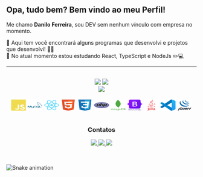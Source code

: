 ## Opa, tudo bem? Bem vindo ao meu Perfil!

Me chamo <b>Danilo Ferreira</b>, sou DEV sem nenhum vínculo com empresa no momento.

🔭 Aqui tem você encontrará alguns programas que desenvolvi e projetos que desenvolvi! 🚀🚀 </br>
🌱 No atual momento estou estudando React, TypeScript e NodeJs ✏️💻 </br>
<hr>
<div style="display:block;" align="center"></br>
<div align="center">
  <img height="175em" src="https://github-readme-stats.vercel.app/api?username=daniloeb19&show_icons=true&theme=react&include_all_commits=true&count_private=true"/>
  <img height="175em" src="https://github-readme-stats-sigma-five.vercel.app/api/top-langs/?username=YulietM&theme=react&line_height=40&hide=css"/>
  <br>
  <img width='480em' src='https://github-readme-streak-stats.herokuapp.com?user=daniloeb19&theme=react&date_format=j%20M%5B%20Y%5D&fire=DD0000&ring=52DD81&dates=52DD81&stroke=ABCFDD' />
</div>

<div style="display: inline_block;" align="center">
</br>
  <img  align="center" alt="javascript" height="30" width="40" src="https://raw.githubusercontent.com/devicons/devicon/master/icons/javascript/javascript-plain.svg">
  <img align="center" alt="" height="30" width="40" src="https://raw.githubusercontent.com/devicons/devicon/master/icons/mysql/mysql-plain-wordmark.svg">
  <img align="center" alt="mysql" height="30" width="40" src="https://raw.githubusercontent.com/devicons/devicon/master/icons/react/react-original.svg">
  <img align="center" alt="react" height="30" width="40" src="https://raw.githubusercontent.com/devicons/devicon/master/icons/html5/html5-original.svg">
  <img align="center" alt="html5" height="30" width="40" src="https://raw.githubusercontent.com/devicons/devicon/master/icons/css3/css3-original.svg">
  <img align="center" alt="css3" height="30" width="40" src="https://raw.githubusercontent.com/devicons/devicon/master/icons/php/php-original.svg">
  <img align="center" alt="php" height="30" width="40" src="https://raw.githubusercontent.com/devicons/devicon/master/icons/mongodb/mongodb-plain-wordmark.svg">
  <img align="center" alt="mongodb" height="30" width="40" src="https://github.com/devicons/devicon/raw/master/icons/bootstrap/bootstrap-original-wordmark.svg">
  <img align="center" alt="java" height="30" width="40" src="https://raw.githubusercontent.com/devicons/devicon/master/icons/java/java-plain-wordmark.svg">
  <img align="center" alt="vscode" height="30" width="40" src="https://raw.githubusercontent.com/devicons/devicon/master/icons/vscode/vscode-original.svg">
  <img align="center" alt="jquery" height="30" width="40" src="https://raw.githubusercontent.com/devicons/devicon/master/icons/jquery/jquery-original-wordmark.svg">
  </div>
</br>
<div align="center" style="display: flex-column">
<h3>Contatos</h3>
<a target="_blank" href="mailto:daniloferreiradasilva345@gmail.com">
<img src="https://img.shields.io/badge/-Gmail-%23333?style=for-the-badge&logo=gmail&logoColor=white">
</a>
<a target="_blank" href="https://www.linkedin.com/in/danilofdasilva">
<img src="https://img.shields.io/badge/-LinkedIn-%230077B5?style=for-the-badge&logo=linkedin&logoColor=white">
</a> 

<a target="_blank" href="https://www.facebook.com/danilofsilva2001">
<img src="https://img.shields.io/badge/Facebook-1877F2?style=for-the-badge&logo=facebook&logoColor=white" >
</a> 

 </div>
</div>
</br>

##
  
![Snake animation](https://github.com/daniloeb19/daniloeb19/blob/output/github-contribution-grid-snake.svg)
